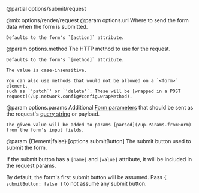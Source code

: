 @partial options/submit/request

@mix options/render/request
  @param options.url
    Where to send the form data when the form is submitted.

    Defaults to the form's `[action]` attribute.

  @param options.method
    The HTTP method to use for the request.

    Defaults to the form's `[method]` attribute.

    The value is case-insensitive.

    You can also use methods that would not be allowed on a `<form>` element,
    such as `'patch`' or `'delete'`. These will be [wrapped in a POST request](/up.network.config#config.wrapMethod).

  @param options.params
    Additional [Form parameters](/up.Params) that should be sent as the request's
    [query string](https://en.wikipedia.org/wiki/Query_string) or payload.

    The given value will be added to params [parsed](/up.Params.fromForm)
    from the form's input fields.

@param {Element|false} [options.submitButton]
  The submit button used to submit the form.

  If the submit button has a `[name]` and `[value]` attribute, it will
  be included in the request params.

  By default, the form's first submit button will be assumed.
  Pass `{ submitButton: false }` to not assume any submit button.
